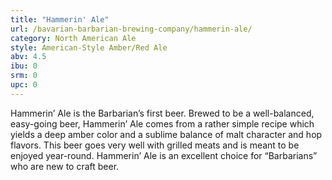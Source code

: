 ```yaml
---
title: "Hammerin' Ale"
url: /bavarian-barbarian-brewing-company/hammerin-ale/
category: North American Ale
style: American-Style Amber/Red Ale
abv: 4.5
ibu: 0
srm: 0
upc: 0
---
```

Hammerin’ Ale is the Barbarian’s first beer. Brewed to be a well-balanced, easy-going beer, Hammerin’ Ale comes from a rather simple recipe which yields a deep amber color and a sublime balance of malt character and hop flavors. This beer goes very well with grilled meats and is meant to be enjoyed year-round. Hammerin’ Ale is an excellent choice for “Barbarians” who are new to craft beer.
